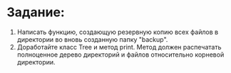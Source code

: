 # Задание:

1. Написать функцию, создающую резервную копию всех файлов в директории во вновь созданную папку "backup".
2. Доработайте класс Tree и метод print. Метод должен распечатать полноценное дерево директорий и файлов относительно корневой директории.